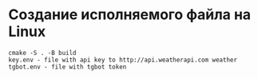 # Создание исполняемого файла на Linux
~~~mkdir build
cmake -S . -B build
key.env - file with api key to http://api.weatherapi.com weather
tgbot.env - file with tgbot token
~~~